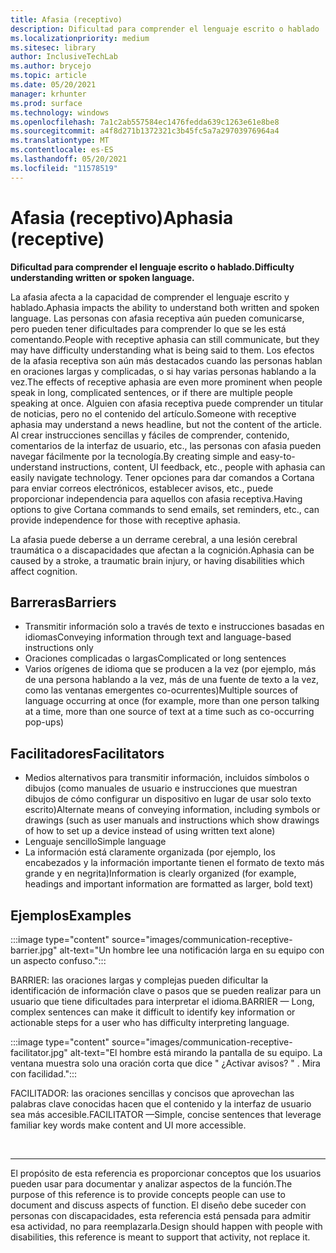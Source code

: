 ```yaml
---
title: Afasia (receptivo)
description: Dificultad para comprender el lenguaje escrito o hablado
ms.localizationpriority: medium
ms.sitesec: library
author: InclusiveTechLab
ms.author: brycejo
ms.topic: article
ms.date: 05/20/2021
manager: krhunter
ms.prod: surface
ms.technology: windows
ms.openlocfilehash: 7a1c2ab557584ec1476fedda639c1263e61e8be8
ms.sourcegitcommit: a4f8d271b1372321c3b45fc5a7a29703976964a4
ms.translationtype: MT
ms.contentlocale: es-ES
ms.lasthandoff: 05/20/2021
ms.locfileid: "11578519"
---
```

# <a name="aphasia-receptive"></a><span data-ttu-id="97f25-103">Afasia (receptivo)</span><span class="sxs-lookup"><span data-stu-id="97f25-103">Aphasia (receptive)</span></span>

**<span data-ttu-id="97f25-104">Dificultad para comprender el lenguaje escrito o hablado.</span><span class="sxs-lookup"><span data-stu-id="97f25-104">Difficulty understanding written or spoken language.</span></span>**

<span data-ttu-id="97f25-105">La afasia afecta a la capacidad de comprender el lenguaje escrito y hablado.</span><span class="sxs-lookup"><span data-stu-id="97f25-105">Aphasia impacts the ability to understand both written and spoken language.</span></span> <span data-ttu-id="97f25-106">Las personas con afasia receptiva aún pueden comunicarse, pero pueden tener dificultades para comprender lo que se les está comentando.</span><span class="sxs-lookup"><span data-stu-id="97f25-106">People with receptive aphasia can still communicate, but they may have difficulty understanding what is being said to them.</span></span> <span data-ttu-id="97f25-107">Los efectos de la afasia receptiva son aún más destacados cuando las personas hablan en oraciones largas y complicadas, o si hay varias personas hablando a la vez.</span><span class="sxs-lookup"><span data-stu-id="97f25-107">The effects of receptive aphasia are even more prominent when people speak in long, complicated sentences, or if there are multiple people speaking at once.</span></span> <span data-ttu-id="97f25-108">Alguien con afasia receptiva puede comprender un titular de noticias, pero no el contenido del artículo.</span><span class="sxs-lookup"><span data-stu-id="97f25-108">Someone with receptive aphasia may understand a news headline, but not the content of the article.</span></span> <span data-ttu-id="97f25-109">Al crear instrucciones sencillas y fáciles de comprender, contenido, comentarios de la interfaz de usuario, etc., las personas con afasia pueden navegar fácilmente por la tecnología.</span><span class="sxs-lookup"><span data-stu-id="97f25-109">By creating simple and easy-to-understand instructions, content, UI feedback, etc., people with aphasia can easily navigate technology.</span></span> <span data-ttu-id="97f25-110">Tener opciones para dar comandos a Cortana para enviar correos electrónicos, establecer avisos, etc., puede proporcionar independencia para aquellos con afasia receptiva.</span><span class="sxs-lookup"><span data-stu-id="97f25-110">Having options to give Cortana commands to send emails, set reminders, etc., can provide independence for those with receptive aphasia.</span></span>

<span data-ttu-id="97f25-111">La afasia puede deberse a un derrame cerebral, a una lesión cerebral traumática o a discapacidades que afectan a la cognición.</span><span class="sxs-lookup"><span data-stu-id="97f25-111">Aphasia can be caused by a stroke, a traumatic brain injury, or having disabilities which affect cognition.</span></span>

## <a name="barriers"></a><span data-ttu-id="97f25-112">Barreras</span><span class="sxs-lookup"><span data-stu-id="97f25-112">Barriers</span></span>

* <span data-ttu-id="97f25-113">Transmitir información solo a través de texto e instrucciones basadas en idiomas</span><span class="sxs-lookup"><span data-stu-id="97f25-113">Conveying information through text and language-based instructions only</span></span>
* <span data-ttu-id="97f25-114">Oraciones complicadas o largas</span><span class="sxs-lookup"><span data-stu-id="97f25-114">Complicated or long sentences</span></span>
* <span data-ttu-id="97f25-115">Varios orígenes de idioma que se producen a la vez (por ejemplo, más de una persona hablando a la vez, más de una fuente de texto a la vez, como las ventanas emergentes co-ocurrentes)</span><span class="sxs-lookup"><span data-stu-id="97f25-115">Multiple sources of language occurring at once (for example, more than one person talking at a time, more than one source of text at a time such as co-occurring pop-ups)</span></span>

## <a name="facilitators"></a><span data-ttu-id="97f25-116">Facilitadores</span><span class="sxs-lookup"><span data-stu-id="97f25-116">Facilitators</span></span>

* <span data-ttu-id="97f25-117">Medios alternativos para transmitir información, incluidos símbolos o dibujos (como manuales de usuario e instrucciones que muestran dibujos de cómo configurar un dispositivo en lugar de usar solo texto escrito)</span><span class="sxs-lookup"><span data-stu-id="97f25-117">Alternate means of conveying information, including symbols or drawings (such as user manuals and instructions which show drawings of how to set up a device instead of using written text alone)</span></span>
* <span data-ttu-id="97f25-118">Lenguaje sencillo</span><span class="sxs-lookup"><span data-stu-id="97f25-118">Simple language</span></span>
* <span data-ttu-id="97f25-119">La información está claramente organizada (por ejemplo, los encabezados y la información importante tienen el formato de texto más grande y en negrita)</span><span class="sxs-lookup"><span data-stu-id="97f25-119">Information is clearly organized (for example, headings and important information are formatted as larger, bold text)</span></span>

## <a name="examples"></a><span data-ttu-id="97f25-120">Ejemplos</span><span class="sxs-lookup"><span data-stu-id="97f25-120">Examples</span></span>

:::image type="content" source="images/communication-receptive-barrier.jpg" alt-text="Un hombre lee una notificación larga en su equipo con un aspecto confuso.":::

<span data-ttu-id="97f25-122">BARRIER: las oraciones largas y complejas pueden dificultar la identificación de información clave o pasos que se pueden realizar para un usuario que tiene dificultades para interpretar el idioma.</span><span class="sxs-lookup"><span data-stu-id="97f25-122">BARRIER — Long, complex sentences can make it difficult to identify key information or actionable steps for a user who has difficulty interpreting language.</span></span> 

:::image type="content" source="images/communication-receptive-facilitator.jpg" alt-text="El hombre está mirando la pantalla de su equipo. La ventana muestra solo una oración corta que dice &quot; ¿Activar avisos? &quot; . Mira con facilidad.":::

<span data-ttu-id="97f25-126">FACILITADOR: las oraciones sencillas y concisos que aprovechan las palabras clave conocidas hacen que el contenido y la interfaz de usuario sea más accesible.</span><span class="sxs-lookup"><span data-stu-id="97f25-126">FACILITATOR —Simple, concise sentences that leverage familiar key words make content and UI more accessible.</span></span>

&nbsp;

[comment]: # (Instrucción Footer)
___
<span data-ttu-id="97f25-128">El propósito de esta referencia es proporcionar conceptos que los usuarios pueden usar para documentar y analizar aspectos de la función.</span><span class="sxs-lookup"><span data-stu-id="97f25-128">The purpose of this reference is to provide concepts people can use to document and discuss aspects of function.</span></span> <span data-ttu-id="97f25-129">El diseño debe suceder con personas con discapacidades, esta referencia está pensada para admitir esa actividad, no para reemplazarla.</span><span class="sxs-lookup"><span data-stu-id="97f25-129">Design should happen with people with disabilities, this reference is meant to support that activity, not replace it.</span></span> 